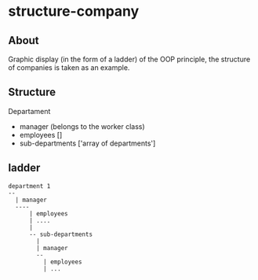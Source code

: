 # structure-company

## About
Graphic display (in the form of a ladder) of the OOP principle, the structure of companies is taken as an example.

## Structure

Departament
- manager (belongs to the worker class) 
- employees []
- sub-departments ['array of departments']

## ladder

```
department 1
--
  | manager
  ----
      | employees
      | ....
      |
      -- sub-departments
        | 
        | manager
        --
          | employees
          | ...
```
